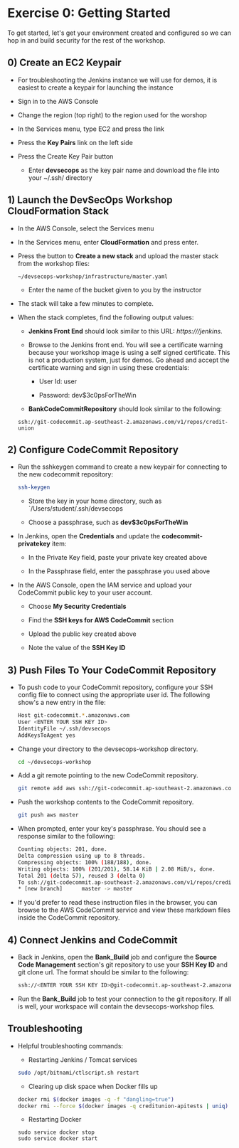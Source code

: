 # Exercise 0: Getting Started

To get started, let's get your environment created and configured so we can hop in and build security for the rest of the workshop.

## 0) Create an EC2 Keypair 

- For troubleshooting the Jenkins instance we will use for demos, it is easiest to create a keypair for launching the instance

- Sign in to the AWS Console

- Change the region (top right) to the region used for the worshop

- In the Services menu, type EC2 and press the link

- Press the **Key Pairs** link on the left side

- Press the Create Key Pair button

    - Enter **devsecops** as the key pair name and download the file into your ~/.ssh/ directory

## 1) Launch the DevSecOps Workshop CloudFormation Stack

- In the AWS Console, select the Services menu

- In the Services menu, enter **CloudFormation** and press enter.

- Press the button to **Create a new stack** and upload the master stack from the workshop files:

    ```
    ~/devsecops-workshop/infrastructure/master.yaml
    ```

    - Enter the name of the bucket given to you by the instructor

- The stack will take a few minutes to complete.

- When the stack completes, find the following output values:

    - **Jenkins Front End** should look similar to this URL: *https://<YOUR IP ADDRESS>/jenkins*.

    - Browse to the Jenkins front end. You will see a certificate warning because your workshop image is using a self signed certificate. This is not a production system, just for demos. Go ahead and accept the certificate warning and sign in using these credentials:

        - User Id: user

        - Password: dev$3c0psForTheWin

    - **BankCodeCommitRepository** should look similar to the following:

    ```
    ssh://git-codecommit.ap-southeast-2.amazonaws.com/v1/repos/credit-union
    ```

## 2) Configure CodeCommit Repository

- Run the sshkeygen command to create a new keypair for connecting to the new codecommit repository:

    ```bash
    ssh-keygen
    ```

    - Store the key in your home directory, such as `/Users/student/.ssh/devsecops

    - Choose a passphrase, such as **dev$3c0psForTheWin**

- In Jenkins, open the **Credentials** and update the **codecommit-privatekey** item:

    - In the Private Key field, paste your private key created above

    - In the Passphrase field, enter the passphrase you used above

- In the AWS Console, open the IAM service and upload your CodeCommit public key to your user account.

    - Choose **My Security Credentials**

    - Find the **SSH keys for AWS CodeCommit** section

    - Upload the public key created above

    - Note the value of the **SSH Key ID**

## 3) Push Files To Your CodeCommit Repository

- To push code to your CodeCommit repository, configure your SSH config file to connect using the appropriate user id. The following show's a new entry in the file:

    ```bash
    Host git-codecommit.*.amazonaws.com
    User <ENTER YOUR SSH KEY ID>
    IdentityFile ~/.ssh/devsecops
    AddKeysToAgent yes
    ```

- Change your directory to the devsecops-workshop directory.

    ```bash
    cd ~/devsecops-workshop
    ```

- Add a git remote pointing to the new CodeCommit repository.

    ```bash
    git remote add aws ssh://git-codecommit.ap-southeast-2.amazonaws.com/v1/repos/credit-union 
    ```

- Push the workshop contents to the CodeCommit repository.

    ```bash
    git push aws master
    ```

- When prompted, enter your key's passphrase. You should see a response similar to the following:

    ```bash
    Counting objects: 201, done.
    Delta compression using up to 8 threads.
    Compressing objects: 100% (188/188), done.
    Writing objects: 100% (201/201), 58.14 KiB | 2.08 MiB/s, done.
    Total 201 (delta 57), reused 3 (delta 0)
    To ssh://git-codecommit.ap-southeast-2.amazonaws.com/v1/repos/credit-union
    * [new branch]      master -> master
    ```

- If you'd prefer to read these instruction files in the browser, you can browse to the AWS CodeCommit service and view these markdown files inside the CodeCommit repository.

## 4) Connect Jenkins and CodeCommit

- Back in Jenkins, open the **Bank_Build** job and configure the **Source Code Management** section's git repository to use your **SSH Key ID** and git clone url. The format should be similar to the following:

    ```bash
    ssh://<ENTER YOUR SSH KEY ID>@git-codecommit.ap-southeast-2.amazonaws.com/v1/repos/credit-union
    ```

- Run the **Bank_Build** job to test your connection to the git repository. If all is well, your workspace will contain the devsecops-workshop files.

## Troubleshooting

- Helpful troubleshooting commands:

    - Restarting Jenkins / Tomcat services

    ```bash
    sudo /opt/bitnami/ctlscript.sh restart
    ```

    - Clearing up disk space when Docker fills up

    ```bash
    docker rmi $(docker images -q -f "dangling=true")
    docker rmi --force $(docker images -q creditunion-apitests | uniq)
    ```

    - Restarting Docker

    ```
    sudo service docker stop
    sudo service docker start
    ```
